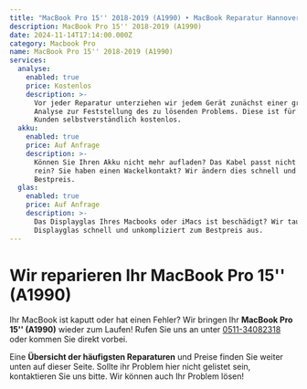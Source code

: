 ```yaml
---
title: "MacBook Pro 15'' 2018-2019 (A1990) ‣ MacBook Reparatur Hannover \U0001F6E0️ Hanorepair"
description: MacBook Pro 15'' 2018-2019 (A1990)
date: 2024-11-14T17:14:00.000Z
category: Macbook Pro
name: MacBook Pro 15'' 2018-2019 (A1990)
services:
  analyse:
    enabled: true
    price: Kostenlos
    description: >-
      Vor jeder Reparatur unterziehen wir jedem Gerät zunächst einer gründlichen
      Analyse zur Feststellung des zu lösenden Problems. Diese ist für unsere
      Kunden selbstverständlich kostenlos.
  akku:
    enabled: true
    price: Auf Anfrage
    description: >-
      Können Sie Ihren Akku nicht mehr aufladen? Das Kabel passt nicht mehr ganz
      rein? Sie haben einen Wackelkontakt? Wir ändern dies schnell und zum
      Bestpreis.
  glas:
    enabled: true
    price: Auf Anfrage
    description: >-
      Das Displayglas Ihres Macbooks oder iMacs ist beschädigt? Wir tauschen das
      Displayglas schnell und unkompliziert zum Bestpreis aus.
---
```

# Wir reparieren Ihr MacBook Pro 15'' (A1990)

Ihr MacBook ist kaputt oder hat einen Fehler? Wir bringen Ihr **MacBook Pro 15'' (A1990)** wieder zum Laufen! Rufen Sie uns an unter [0511-34082318](tel:051134082318) oder kommen Sie direkt vorbei.

Eine **Übersicht der häufigsten Reparaturen** und Preise finden Sie weiter unten auf dieser Seite. Sollte ihr Problem hier nicht gelistet sein, kontaktieren Sie uns bitte. Wir können auch Ihr Problem lösen!
